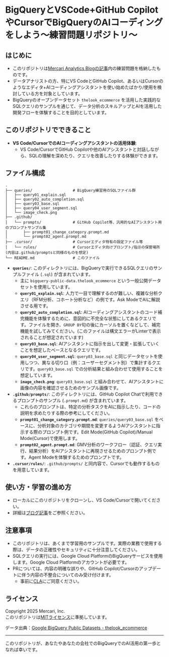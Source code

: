 # BigQueryとVSCode+GitHub CopilotやCursorでBigQueryのAIコーディングをしよう〜練習問題リポジトリ〜

## はじめに

* このリポジトリは[Mercari Analytics Blogの記事](https://note.com/mercari_data/n/nfca7f28f1094)内の練習問題を格納したものです。
* データアナリストの方、特にVS CodeとGitHub Copilot、あるいはCursorのようなエディタ+AIコーディングアシスタントを使い始めたばかり/使用を検討している方を対象としています。  
* BigQueryのオープンデータセット `thelook_ecommerce` を活用した実践的なSQLクエリのサンプルを通じて、データ分析のスキルアップとAIを活用した開発フローを体験することを目的としています。

## このリポジトリでできること
*   **VS Code/CursorでのAIコーディングアシスタントの活用体験**: 
    *   VS Code/CursorでGitHub Copilotや他のAIアシスタントと対話しながら、SQLの理解を深めたり、クエリを改善したりする体験ができます。

## ファイル構成

```
.
├── queries/                  # BigQuery練習用のSQLファイル群
│   ├── query01_explain.sql
│   ├── query02_auto_completion.sql
│   ├── query03_base.sql
│   ├── query04_user_segment.sql
│   └── image_check.png
├── .github/
│   └── prompts/              # GitHub Copilot等、汎用的なAIアシスタント用のプロンプトサンプル集
│       ├── prompt01_change_category.prompt.md
│       └── prompt02_agent.prompt.md
├── .cursor/                  # Cursorエディタ特有の設定ファイル等
│   └── rules/                # Cursorエディタ向けプロンプト/指示の保管場所 (内容は.github/promptsと同様のものを想定)
└── README.md                 # このファイル
```

*   **`queries/`**: このディレクトリには、BigQueryで実行できるSQLクエリのサンプルファイル (`.sql`) が含まれています。
    *   主に `bigquery-public-data.thelook_ecommerce` という一般公開データセットを使用しています。
    *   **`query01_explain.sql`**: 人力で一目で理解するのが難しい、複雑な分析クエリ（RFM分析、コホート分析など）の例です。Ask ModeでAIに解説させる用です。
    *   **`query02_auto_completion.sql`**: AIコーディングアシスタントのコード補完機能を体験するために、意図的に不完全な状態にしてあるクエリです。ファイルを開き、`GROUP BY`句の後にカーソルを置くなどして、補完機能を試してみてください。(このファイルは構文エラーがLinterで表示されることが想定されています)
    *   **`query03_base.sql`**: AIアシスタントに指示を出して変更・拡張していくことを想定したベースとなるクエリです。
    *   **`query04_user_segment.sql`**: `query03_base.sql` と同じデータセットを使用しつつ、異なる切り口（例：ユーザーセグメント別）で集計するクエリです。`query03_base.sql` での分析結果と組み合わせて使用することを想定しています。
    *   **`image_check.png`**: `query03_base.sql` と組み合わせて、AIアシスタントに画像の内容を確認させるためのサンプル画像です。
*   **`.github/prompts/`**: このディレクトリには、GitHub Copilot Chatで利用できるプロンプトのサンプル (`.prompt.md`) が含まれています。
    *   これらのプロンプトは、特定の分析タスクをAIに指示したり、コードの説明を求めたりする際の参考にしてください。
    *   **`prompt01_change_category.prompt.md`**: `queries/query03_base.sql` をベースに、分析対象のカテゴリや期間を変更するようAIアシスタントに指示する際のプロンプト例です。Edit Mode(GitHub Copilot)/Manual Mode(Cursor)で使用します。
    *   **`prompt02_agent.prompt.md`**: GMV分析のワークフロー（認証、クエリ実行、結果分析）をAIアシスタントに再現させるためのプロンプト例です。Agent Modeを体験するためのプロンプトです。
*   **`.cursor/rules/`**:  `.github/prompts/` と同内容で、Cursorでも動作するものを用意しています。


## 使い方・学習の進め方
* ローカルにこのリポジトリをクローンし、VS Code/Cursorで開いてください。  
* 詳細は[ブログ記事](https://note.com/mercari_data/n/nfca7f28f1094)をご参照ください。  

## 注意事項
*   このリポジトリは、あくまで学習用のサンプルです。実際の業務で使用する際は、データの正確性やセキュリティに十分注意してください。
*   SQLクエリの実行には、Google Cloud PlatformのBigQueryサービスを使用します。Google Cloud Platformのアカウントが必要です。
*   PRについては、内容の明確な誤りや、GitHub Copilot/Cursorのアップデートに伴う内容の不整合についてのみ受け付けます。
    *   事前に[CLA](https://www.mercari.com/cla/)にご同意ください。
  
## ライセンス
Copyright 2025 Mercari, Inc.  
このリポジトリは[MITライセンス](LICENSE)に準拠しています。

データ出典：[Google BigQuery Public Datasets - thelook_ecommerce](https://console.cloud.google.com/marketplace/product/bigquery-public-data/thelook-ecommerce?hl=ja&inv=1&invt=AbxhBA&project=mercari-bq-analytics-jp-prod)

--- 

このリポジトリが、あなたやあなたの会社でのBigQueryでのAI活用の第一歩となれば幸いです。
